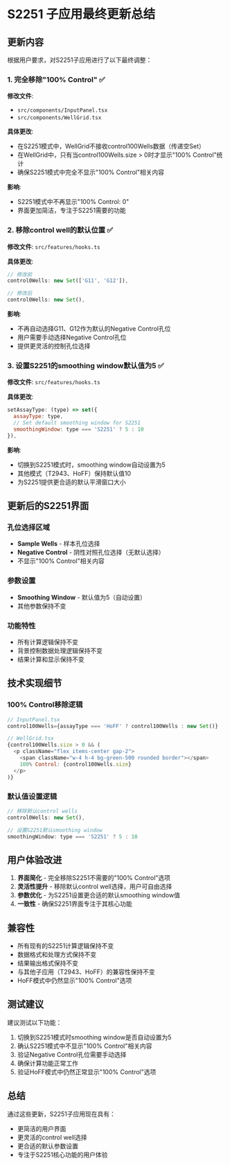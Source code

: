 # S2251 子应用最终更新总结

## 更新内容

根据用户要求，对S2251子应用进行了以下最终调整：

### 1. 完全移除"100% Control" ✅

**修改文件**: 
- `src/components/InputPanel.tsx`
- `src/components/WellGrid.tsx`

**具体更改**:
- 在S2251模式中，WellGrid不接收control100Wells数据（传递空Set）
- 在WellGrid中，只有当control100Wells.size > 0时才显示"100% Control"统计
- 确保S2251模式中完全不显示"100% Control"相关内容

**影响**:
- S2251模式中不再显示"100% Control: 0"
- 界面更加简洁，专注于S2251需要的功能

### 2. 移除control well的默认位置 ✅

**修改文件**: `src/features/hooks.ts`

**具体更改**:
```javascript
// 修改前
control0Wells: new Set(['G11', 'G12']),

// 修改后  
control0Wells: new Set(),
```

**影响**:
- 不再自动选择G11、G12作为默认的Negative Control孔位
- 用户需要手动选择Negative Control孔位
- 提供更灵活的控制孔位选择

### 3. 设置S2251的smoothing window默认值为5 ✅

**修改文件**: `src/features/hooks.ts`

**具体更改**:
```javascript
setAssayType: (type) => set({ 
  assayType: type,
  // Set default smoothing window for S2251
  smoothingWindow: type === 'S2251' ? 5 : 10
}),
```

**影响**:
- 切换到S2251模式时，smoothing window自动设置为5
- 其他模式（T2943、HoFF）保持默认值10
- 为S2251提供更合适的默认平滑窗口大小

## 更新后的S2251界面

### 孔位选择区域
- **Sample Wells** - 样本孔位选择
- **Negative Control** - 阴性对照孔位选择（无默认选择）
- 不显示"100% Control"相关内容

### 参数设置
- **Smoothing Window** - 默认值为5（自动设置）
- 其他参数保持不变

### 功能特性
- 所有计算逻辑保持不变
- 背景控制数据处理逻辑保持不变
- 结果计算和显示保持不变

## 技术实现细节

### 100% Control移除逻辑
```javascript
// InputPanel.tsx
control100Wells={assayType === 'HoFF' ? control100Wells : new Set()}

// WellGrid.tsx  
{control100Wells.size > 0 && (
  <p className="flex items-center gap-2">
    <span className="w-4 h-4 bg-green-500 rounded border"></span>
    100% Control: {control100Wells.size}
  </p>
)}
```

### 默认值设置逻辑
```javascript
// 移除默认control wells
control0Wells: new Set(),

// 设置S2251默认smoothing window
smoothingWindow: type === 'S2251' ? 5 : 10
```

## 用户体验改进

1. **界面简化** - 完全移除S2251不需要的"100% Control"选项
2. **灵活性提升** - 移除默认control well选择，用户可自由选择
3. **参数优化** - 为S2251设置更合适的默认smoothing window值
4. **一致性** - 确保S2251界面专注于其核心功能

## 兼容性

- 所有现有的S2251计算逻辑保持不变
- 数据格式和处理方式保持不变
- 结果输出格式保持不变
- 与其他子应用（T2943、HoFF）的兼容性保持不变
- HoFF模式中仍然显示"100% Control"选项

## 测试建议

建议测试以下功能：
1. 切换到S2251模式时smoothing window是否自动设置为5
2. 确认S2251模式中不显示"100% Control"相关内容
3. 验证Negative Control孔位需要手动选择
4. 确保计算功能正常工作
5. 验证HoFF模式中仍然正常显示"100% Control"选项

## 总结

通过这些更新，S2251子应用现在具有：
- 更简洁的用户界面
- 更灵活的control well选择
- 更合适的默认参数设置
- 专注于S2251核心功能的用户体验

